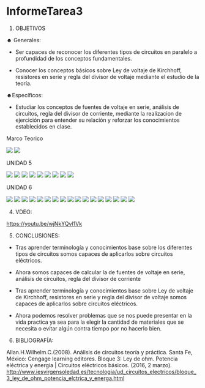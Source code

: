 # InformeTarea3

1. OBJETIVOS

☻ Generales:

* Ser capaces de reconocer los diferentes tipos de circuitos en paralelo a profundidad de los conceptos fundamentales.

* Conocer los conceptos básicos sobre Ley de voltaje de Kirchhoff, resistores en serie y regla del divisor de voltaje mediante el estudio de la teoría.

☻Específicos:

* Estudiar los conceptos de fuentes de voltaje en serie, análisis de circuitos, regla del divisor de corriente, mediante la realizacion de ejercición para entender su relación  y reforzar los conocimientos establecidos en clase.

Marco Teorico 

<img src= Img/mapa1-5.jpg>
<img src= Img/mapa2-5.jpg>

UNIDAD 5


<img src= Img/1-3.jpg>
<img src= Img/5.jpg>
<img src= Img/7.jpg>
<img src= Img/13.jpg>
<img src=Img/15.jpg>
<img src=Img/17.jpg>
<img src=Img/19.jpg>
<img src=Img/19-2.jpg>
<img src=Img/21.jpg>


UNIDAD 6

<img src= Img/8.PNG>
<img src= Img/14.PNG>
<img src= Img/16.PNG>
<img src= Img/18.PNG>
<img src= Img/20.PNG>
<img src= Img/22.PNG>
<img src= Img/24.PNG>
<img src= Img/30.PNG>



<img src= Img/32.jpg>
<img src= Img/34.jpg>
<img src= Img/36.jpg>
<img src= Img/38.jpg>
<img src= Img/40.jpg>
<img src= Img/46.jpg>
<img src= Img/48.jpg>
<img src= Img/50.jpg>
<img src= Img/52.jpg>

4. VDEO:

https://youtu.be/wjNkYQvl1Vk

5. CONCLUSIONES:

* Tras aprender terminología y conocimientos base sobre los diferentes tipos de circuitos somos capaces de aplicarlos sobre circuitos eléctricos.

* Ahora somos capaces de calcular la de fuentes de voltaje en serie, análisis de circuitos, regla del divisor de corriente
*  Tras aprender terminología y conocimientos base sobre Ley de voltaje de Kirchhoff, resistores en serie y regla del divisor de voltaje somos capaces de aplicarlos sobre circuitos eléctricos.

* Ahora podemos resolver problemas que se nos puede presentar en la vida practica ya sea para la elegir la cantidad de materiales que se necesita o evitar algún contra tiempo por no hacerlo bien.

6. BIBLIOGRAFÍA:

Allan.H.Wilhelm.C.(2008). Análisis de circuitos teoría y práctica. Santa Fe, México: Cengage learning editores.
Bloque 3: Ley de ohm. Potencia eléctrica y energía | Circuitos eléctricos básicos. (2016, 2 marzo). http://www.iesvirgensoledad.es/tecnologia/ud_circuitos_electricos/bloque_3_ley_de_ohm_potencia_elctrica_y_energa.html


